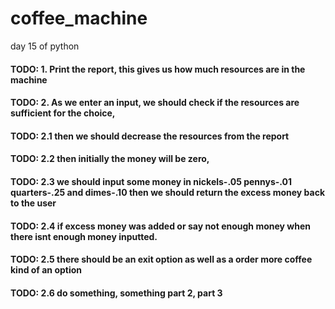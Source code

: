 # coffee_machine
day 15 of python
#### TODO: 1. Print the report, this gives us how much resources are in the machine
#### TODO: 2. As we enter an input, we should check if the resources are sufficient for the choice,
#### TODO: 2.1 then we should decrease the resources from the report
#### TODO: 2.2 then initially the money will be zero,
#### TODO: 2.3 we should input some money in nickels-.05 pennys-.01 quarters-.25 and dimes-.10 then we should return the excess money back to the user
#### TODO: 2.4 if excess money was added or say not enough money when there isnt enough money inputted.
#### TODO: 2.5 there should be an exit option as well as a order more coffee kind of an option
#### TODO: 2.6 do something, something part 2, part 3
